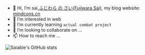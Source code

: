 - 👋 Hi, I’m sai,[ふじわら の さい(Fujiwara Sai)](https://baike.baidu.com/item/%E8%97%A4%E5%8E%9F%E4%BD%90%E4%B8%BA/1137908), my blog website: [mindcons.cn](http://mindcons.cn)
- 👀 I’m interested in web
- 🌱 I’m currently learning `actual combat project`
- 💞️ I’m looking to collaborate on ...
- 📫 How to reach me ...

<!---
Saiable/Saiable is a ✨ special ✨ repository because its `README.md` (this file) appears on your GitHub profile.
You can click the Preview link to take a look at your changes.
--->

![Saiable's GitHub stats](https://github-readme-stats.vercel.app/api?username=Saiable)
